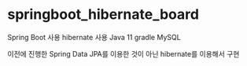 # springboot_hibernate_board

Spring Boot 사용
hibernate 사용
Java 11
gradle
MySQL

이전에 진행한 Spring Data JPA를 이용한 것이 아닌 hibernate를 이용해서 구현
